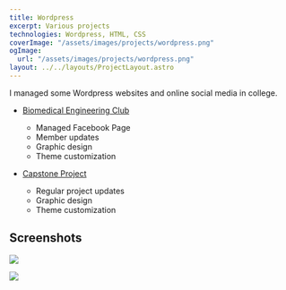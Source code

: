 ```yaml
---
title: Wordpress
excerpt: Various projects
technologies: Wordpress, HTML, CSS
coverImage: "/assets/images/projects/wordpress.png"
ogImage:
  url: "/assets/images/projects/wordpress.png"
layout: ../../layouts/ProjectLayout.astro
---
```


I managed some Wordpress websites and online social media in college.

- [Biomedical Engineering Club](https://sites.up.edu/bmesup/)

  - Managed Facebook Page
  - Member updates
  - Graphic design
  - Theme customization

- [Capstone Project](https://engineering.projects.up.edu/ceramicknee/)
  - Regular project updates
  - Graphic design
  - Theme customization

## Screenshots

![](/assets/images/projects/wordpress/bmes-500x500.png)

![](/assets/images/projects/wordpress/ceramicknee-500x500.png)
